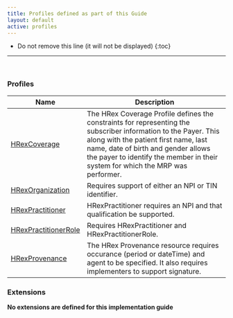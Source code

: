 ```yaml
---
title: Profiles defined as part of this Guide
layout: default
active: profiles
---
```


<!-- { :.no_toc } -->

<!-- TOC  the css styling for this is \pages\assets\css\project.css under 'markdown-toc'-->

* Do not remove this line (it will not be displayed)
{:toc}

<!-- end TOC -->

---
<br />

### Profiles

<table>
<thead>
<tr>
<th>Name</th>
<th>Description</th>
</tr>
</thead>
<tbody>
<tr>
<td><a href="StructureDefinition-hrex-coverage.html">HRexCoverage</a></td>
<td>The HRex Coverage Profile defines the constraints for representing  the subscriber information to the Payer.  This along with the patient first name, last name, date of birth and gender allows the payer to identify the member in their system for which the MRP was performer. </td>
</tr>
<tr>
<td><a href="StructureDefinition-hrex-organization.html">HRexOrganization</a></td>
<td>Requires support of either an NPI or TIN identifier. </td>
</tr>
<tr>
<td><a href="StructureDefinition-hrex-practitioner.html">HRexPractitioner</a></td>
<td>HRexPractitioner requires an NPI and that qualification be supported. </td>
</tr>
<tr>
<td><a href="StructureDefinition-hrex-practitionerrole.html">HRexPractitionerRole</a></td>
<td>Requires HRexPractitioner and HRexPractitionerRole. </td>
</tr>
<tr>
<td><a href="StructureDefinition-hrex-provenance.html">HRexProvenance</a></td>
<td>The HRex Provenance resource requires  occurance (period or dateTime) and agent to be specified. It also requires implementers to support signature. </td>
</tr>
</tbody>
</table>


### Extensions

**No extensions are defined for this implementation guide**

